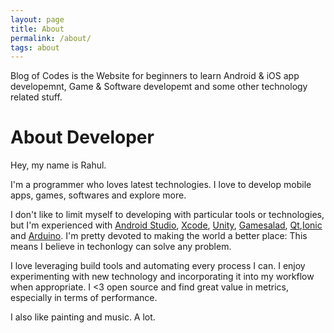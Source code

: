 ```yaml
---
layout: page
title: About
permalink: /about/
tags: about
---
```


Blog of Codes is the Website for beginners to learn Android & iOS app developemnt, Game & Software developemt and some other technology related stuff.

# About Developer

Hey, my name is Rahul.

I'm a programmer who loves latest technologies. I love to develop mobile apps, games, softwares and explore more. 

I don't like to limit myself to developing with particular tools or technologies, but I'm experienced with [Android Studio](https://developer.android.com/studio/index.html), [Xcode](https://developer.apple.com/xcode/), [Unity](https://unity3d.com), [Gamesalad](http://gamesalad.com), [Qt](https://www.qt.io),[Ionic](http://ionicframework.com) and [Arduino](https://www.arduino.cc). I'm pretty devoted to making the world a better place: This means I believe in techonlogy can solve any problem.

I love leveraging build tools and automating every process I can. I enjoy experimenting with new technology and incorporating it into my workflow when appropriate. I <3 open source and find great value in metrics, especially in terms of performance.

I also like painting and music. A lot.


















